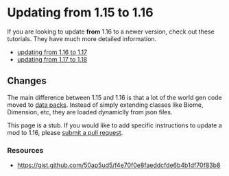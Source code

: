 # Updating from 1.15 to 1.16

If you are looking to update **from** 1.16 to a newer version, check out these tutorials. They have much more detailed information. 
- [updating from 1.16 to 1.17](/o17/updating)
- [updating from 1.17 to 1.18](/o18/updating)

## Changes 

The main difference between 1.15 and 1.16 is that a lot of the world gen code moved to [data packs](https://minecraft.fandom.com/wiki/Data_pack). Instead of simply extending classes like Biome, Dimension, etc, they are loaded dynamiclly from json files. 


This page is a stub. If you would like to add specific instructions to update a mod to 1.16, please [submit a pull request](https://github.com/LukeGrahamLandryMC/modding-tutorials). 

### Resources

- https://gist.github.com/50ap5ud5/f4e70f0e8faeddcfde6b4b1df70f83b8